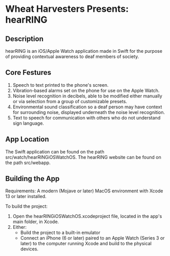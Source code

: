 # Wheat Harvesters Presents: hearRING


## Description
hearRING is an iOS/Apple Watch application made in Swift for the purpose of providing contextual awareness to deaf members of society. 

## Core Festures
1. Speech to text printed to the phone's screen.
2. Vibration-based alarms set on the phone for use on the Apple Watch.
3. Noise level recognition in decibels, able to be modified either manually or via selection from a group of customizable presets.
4. Environmental sound classification so a deaf person may have context for surrounding noise, displayed underneath the noise level recognition.
5. Text to speech for communication with others who do not understand sign language.

## App Location
The Swift application can be found on the path src/watch/hearRINGiOSWatchOS. The hearRING website can be found on the path src/webapp.

## Building the App
Requirements: A modern (Mojave or later) MacOS environment with Xcode 13 or later installed.

To build the project: 
1. Open the hearRINGiOSWatchOS.xcodeproject file, located in the app's main folder, in Xcode. 
2. Either: 
   - Build the project to a built-in emulator
   - Connect an iPhone (6 or later) paired to an Apple Watch (Series 3 or later) to the computer running Xcode and build to the physical devices.

